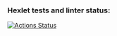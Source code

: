 ### Hexlet tests and linter status:
[![Actions Status](https://github.com/DZharenko/python-project-50/actions/workflows/hexlet-check.yml/badge.svg)](https://github.com/DZharenko/python-project-50/actions)